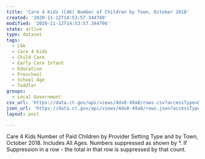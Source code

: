 ```yaml
---
title: 'Care 4 Kids (C4K) Number of Children by Town, October 2018'
created: '2020-11-12T14:53:57.344789'
modified: '2020-11-12T14:53:57.344796'
state: active
type: dataset
tags:
  - C4k
  - Care 4 Kids
  - Child Care
  - Early Care Infant
  - Education
  - Preschool
  - School Age
  - Toddler
groups:
  - Local Government
csv_url: 'https://data.ct.gov/api/views/4dx8-49a8/rows.csv?accessType=DOWNLOAD'
json_url: 'https://data.ct.gov/api/views/4dx8-49a8/rows.json?accessType=DOWNLOAD'
layout: post

---
```

Care 4 Kids Number of Paid Children by Provider Setting Type and by Town, October 2018.  Includes All Ages.  Numbers suppressed as shown by *.  If Suppression in a row - the total in that row is suppressed by that count.
